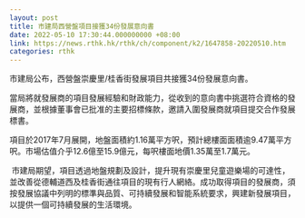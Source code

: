 ```yaml
---
layout: post
title: 市建局西營盤項目接獲34份發展意向書
date: 2022-05-10 17:30:44.000000000 +08:00
link: https://news.rthk.hk/rthk/ch/component/k2/1647858-20220510.htm
categories: rthk
---
```


市建局公布，西營盤崇慶里/桂香街發展項目共接獲34份發展意向書。

當局將就發展商的項目發展經驗和財政能力，從收到的意向書中挑選符合資格的發展商，並根據董事會已批准的主要招標條款，邀請入圍發展商就項目提交合作發展標書。

項目於2017年7月展開，地盤面積約1.16萬平方呎，預計總樓面面積逾9.47萬平方呎。市場估值介乎12.6億至15.9億元，每呎樓面地價1.35萬至1.7萬元。

 市建局期望，項目透過地盤規劃及設計，提升現有崇慶里兒童遊樂場的可達性，並改善從德輔道西及桂香街通往項目的現有行人網絡。成功取得項目的發展商，須按發展協議中列明的標準與品質、可持續發展和智能系統要求，興建新發展項目，以提供一個可持續發展的生活環境。
